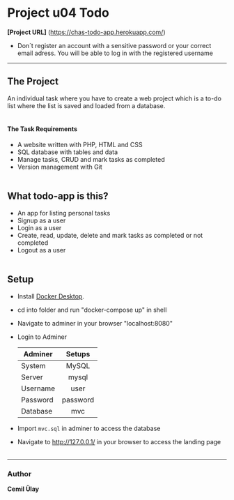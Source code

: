 # Project u04 Todo

**[Project URL]** (https://chas-todo-app.herokuapp.com/)

- Don´t register an account with a sensitive password or your correct email adress. You will be able to log in with the registered username

---------------------------------

## The Project

An individual task where you have to create a web project which is a to-do list where the list is saved and loaded from a database.
<br><br>

#### The Task Requirements

- A website written with PHP, HTML and CSS
- SQL database with tables and data
- Manage tasks, CRUD and mark tasks as completed
- Version management with Git
  <br><br>

## What todo-app is this?

- An app for listing personal tasks
- Signup as a user
- Login as a user
- Create, read, update, delete and mark tasks as completed or not completed
- Logout as a user
  <br><br>

## Setup

- Install [Docker Desktop](https://www.docker.com/get-started).
- cd into folder and run "docker-compose up" in shell
- Navigate to adminer in your browser "localhost:8080"
- Login to Adminer

  | Adminer  |  Setups  |
  | -------- | :------: |
  | System   |  MySQL   |
  | Server   |  mysql   |
  | Username |   user   |
  | Password | password |
  | Database |   mvc    |

- Import `mvc.sql` in adminer to access the database
- Navigate to http://127.0.0.1/ in your browser to access the landing page
  <br><br>

---

### Author

**Cemil Ülay**
